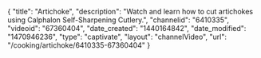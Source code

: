 {
    "title": "Artichoke",
    "description": "Watch and learn how to cut artichokes using Calphalon Self-Sharpening Cutlery.",
    "channelid": "6410335",
    "videoid": "67360404",
    "date_created": "1440164842",
    "date_modified": "1470946236",
    "type": "captivate",
    "layout": "channelVideo",
    "url": "\/cooking\/artichoke\/6410335-67360404"
}